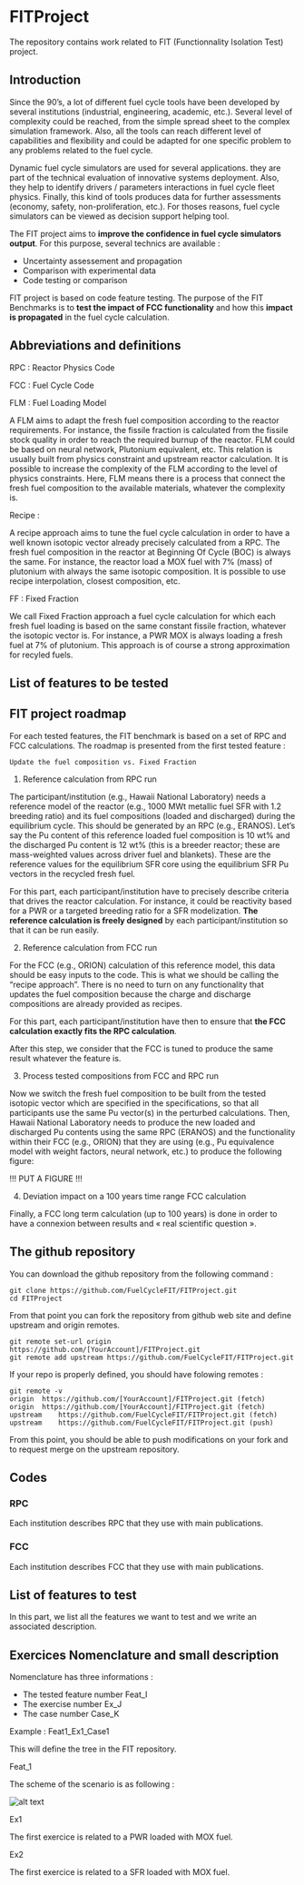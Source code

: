 # FITProject

The repository contains work related to FIT (Functionnality Isolation Test) project.

## Introduction

Since the 90’s, a lot of different fuel cycle tools have been developed by several institutions (industrial, engineering, academic, etc.). Several level of complexity could be reached, from the simple spread sheet to the complex simulation framework. Also, all the tools can reach different level of capabilities and flexibility and could be adapted for one specific problem to any problems related to the fuel cycle.

Dynamic fuel cycle simulators are used for several applications. they are part of the technical evaluation of innovative systems deployment. Also, they help to identify drivers / parameters interactions in fuel cycle fleet physics. Finally, this kind of tools produces data for further assessments (economy, safety, non-proliferation, etc.). For thoses reasons, fuel cycle simulators can be viewed as decision support helping tool.

The FIT project aims to **improve the confidence in fuel cycle simulators output**. For this purpose, several technics are available : 
- Uncertainty assessement and propagation
- Comparison with experimental data
- Code testing or comparison

FIT project is based on code feature testing. The purpose of the FIT Benchmarks is to **test the impact of FCC functionality** and how this **impact is propagated** in the fuel cycle calculation.

## Abbreviations and definitions

RPC : Reactor Physics Code

FCC : Fuel Cycle Code

FLM : Fuel Loading Model

A FLM aims to adapt the fresh fuel composition according to the reactor requirements. For instance, the fissile fraction is calculated from the fissile stock quality in order to reach the required burnup of the reactor. FLM could be based on neural network, Plutonium equivalent, etc. This relation is usually built from physics constraint and upstream reactor calculation. It is possible to increase the complexity of the FLM according to the level of physics constraints. Here, FLM means there is a process that connect the fresh fuel composition to the available materials, whatever the complexity is.

Recipe : 

A recipe approach aims to tune the fuel cycle calculation in order to have a well known isotopic vector already precisely calculated from a RPC. The fresh fuel composition in the reactor at Beginning Of Cycle (BOC) is always the same. For instance, the reactor load a MOX fuel with 7% (mass) of plutonium with always the same isotopic composition. It is possible to use recipe interpolation, closest composition, etc.  

FF : Fixed Fraction

We call Fixed Fraction approach a fuel cycle calculation for which each fresh fuel loading is based on the same constant fissile fraction, whatever the isotopic vector is. For instance, a PWR MOX is always loading a fresh fuel at 7% of plutonium. This approach is of course a strong approximation for recyled fuels.

## List of features to be tested


## FIT project roadmap

For each tested features, the FIT benchmark is based on a set of RPC and FCC calculations. The roadmap is presented from the first tested feature : 
    
    Update the fuel composition vs. Fixed Fraction

1. Reference calculation from RPC run 

The participant/institution (e.g., Hawaii National Laboratory) needs a reference model of the reactor (e.g., 1000 MWt metallic fuel SFR with 1.2 breeding ratio) and its fuel compositions (loaded and discharged) during the equilibrium cycle. This should be generated by an RPC (e.g., ERANOS). Let’s say the Pu content of this reference loaded fuel composition is 10 wt% and the discharged Pu content is 12 wt% (this is a breeder reactor; these are mass-weighted values across driver fuel and blankets). These are the reference values for the equilibrium SFR core using the equilibrium SFR Pu vectors in the recycled fresh fuel.

For this part, each participant/institution have to precisely describe criteria that drives the reactor calculation. For instance, it could be reactivity based for a PWR or a targeted breeding ratio for a SFR modelization. **The reference calculation is freely designed** by each participant/institution so that it can be run easily.

2. Reference calculation from FCC run

For the FCC (e.g., ORION) calculation of this reference model, this data should be easy inputs to the code. This is what we should be calling the “recipe approach”. There is no need to turn on any functionality that updates the fuel composition because the charge and discharge compositions are already provided as recipes.

For this part, each participant/institution have then to ensure that **the FCC calculation exactly fits the RPC calculation**. 

After this step, we consider that the FCC is tuned to produce the same result whatever the feature is.

3. Process tested compositions from FCC and RPC run

Now we switch the fresh fuel composition to be built from the tested isotopic vector which are specified in the specifications, so that all participants use the same Pu vector(s) in the perturbed calculations. Then, Hawaii National Laboratory needs to produce the new loaded and discharged Pu contents using the same RPC (ERANOS) and the functionality within their FCC (e.g., ORION) that they are using (e.g., Pu equivalence model with weight factors, neural network, etc.) to produce the following figure:

!!! PUT A FIGURE !!!

4. Deviation impact on a 100 years time range FCC calculation

Finally, a FCC long term calculation (up to 100 years) is done in order to have a connexion between results and « real scientific question ».   

## The github repository

You can download the github repository from the following command : 

    git clone https://github.com/FuelCycleFIT/FITProject.git
    cd FITProject

From that point you can fork the repository from github web site and define upstream and origin remotes. 

    git remote set-url origin https://github.com/[YourAccount]/FITProject.git
    git remote add upstream https://github.com/FuelCycleFIT/FITProject.git

If your repo is properly defined, you should have folowing remotes :

    git remote -v
    origin  https://github.com/[YourAccount]/FITProject.git (fetch)
    origin  https://github.com/[YourAccount]/FITProject.git (fetch)
    upstream    https://github.com/FuelCycleFIT/FITProject.git (fetch)
    upstream    https://github.com/FuelCycleFIT/FITProject.git (push)

From this point, you should be able to push modifications on your fork and to request merge on the upstream repository.

## Codes

### RPC

Each institution describes RPC that they use with main publications.

### FCC

Each institution describes FCC that they use with main publications.

## List of features to test

In this part, we list all the features we want to test and we write an associated description.

## Exercices Nomenclature and small description

Nomenclature has three informations : 

- The tested feature number Feat_I
- The exercise number Ex_J
- The case number Case_K

Example : Feat1_Ex1_Case1

This will define the tree in the FIT repository.

Feat_1

The scheme of the scenario is as following :

![alt text](https://github.com/thiollie/FITProject/blob/master/FIG/Feat_1.png)


Ex1

The first exercice is related to a PWR loaded with MOX fuel.

Ex2

The first exercice is related to a SFR loaded with MOX fuel.
